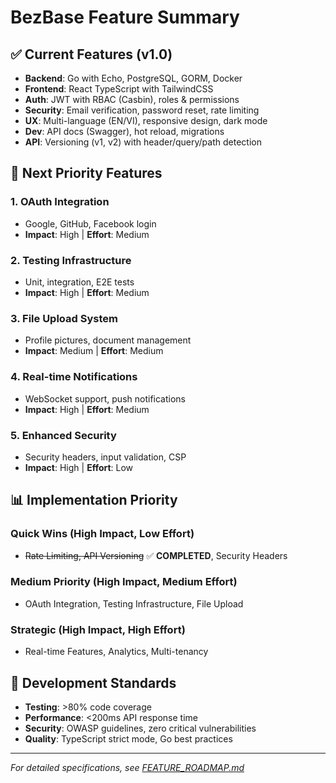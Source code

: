 # BezBase Feature Summary

## ✅ Current Features (v1.0)
- **Backend**: Go with Echo, PostgreSQL, GORM, Docker
- **Frontend**: React TypeScript with TailwindCSS
- **Auth**: JWT with RBAC (Casbin), roles & permissions
- **Security**: Email verification, password reset, rate limiting
- **UX**: Multi-language (EN/VI), responsive design, dark mode
- **Dev**: API docs (Swagger), hot reload, migrations
- **API**: Versioning (v1, v2) with header/query/path detection

## 🚀 Next Priority Features

### 1. OAuth Integration
- Google, GitHub, Facebook login
- **Impact**: High | **Effort**: Medium

### 2. Testing Infrastructure  
- Unit, integration, E2E tests
- **Impact**: High | **Effort**: Medium

### 3. File Upload System
- Profile pictures, document management
- **Impact**: Medium | **Effort**: Medium

### 4. Real-time Notifications
- WebSocket support, push notifications
- **Impact**: High | **Effort**: Medium

### 5. Enhanced Security
- Security headers, input validation, CSP
- **Impact**: High | **Effort**: Low

## 📊 Implementation Priority

### Quick Wins (High Impact, Low Effort)
- ~~Rate Limiting, API Versioning~~ ✅ **COMPLETED**, Security Headers

### Medium Priority (High Impact, Medium Effort)  
- OAuth Integration, Testing Infrastructure, File Upload

### Strategic (High Impact, High Effort)
- Real-time Features, Analytics, Multi-tenancy

## 🎯 Development Standards
- **Testing**: >80% code coverage
- **Performance**: <200ms API response time  
- **Security**: OWASP guidelines, zero critical vulnerabilities
- **Quality**: TypeScript strict mode, Go best practices

---
*For detailed specifications, see [FEATURE_ROADMAP.md](FEATURE_ROADMAP.md)*